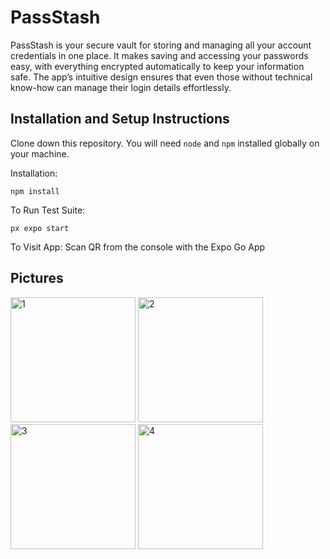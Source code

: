 # PassStash

PassStash is your secure vault for storing and managing all your account credentials in one place. It makes saving and accessing your passwords easy, with everything encrypted automatically to keep your information safe. The app’s intuitive design ensures that even those without technical know-how can manage their login details effortlessly.

## Installation and Setup Instructions

Clone down this repository. You will need `node` and `npm` installed globally on your machine.  

Installation:

`npm install`  

To Run Test Suite:  

`px expo start` 

To Visit App: Scan QR from the console with the Expo Go App

 ## Pictures
<img src="https://github.com/user-attachments/assets/72c78b08-76c0-4878-855f-1b6acdf60937" alt="1" width="200"/>
<img src="https://github.com/user-attachments/assets/cf715864-44e5-4492-afd8-511194f3c322" alt="2" width="200"/>
<img src="https://github.com/user-attachments/assets/d8721aa0-953c-4c92-989a-3942b95808f0" alt="3" width="200"/>
<img src="https://github.com/user-attachments/assets/89d7488c-0e1b-4776-bcd2-ac6d8e799350" alt="4" width="200"/>


